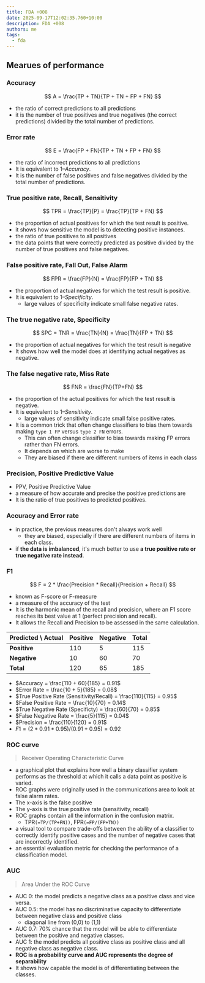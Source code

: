 ```yaml
---
title: FDA +008
date: 2025-09-17T12:02:35.760+10:00
description: FDA +008
authors: me
tags:
  - fda
---
```


## Mearues of performance

### Accuracy

$$ A = \frac{TP + TN}{TP + TN + FP + FN} $$

- the ratio of correct predictions to all predictions
- it is the number of true positives and true negatives (the correct predictions) divided by the total number of predictions.

### Error rate

$$ E = \frac{FP + FN}{TP + TN + FP + FN} $$

- the ratio of incorrect predictions to all predictions
- It is equivalent to $1 – Accuracy$.
- It is the number of false positives and false negatives divided by the total number of predictions.

### True positive rate, Recall, Sensitivity

$$ TPR = \frac{TP}{P} = \frac{TP}{TP + FN} $$

- the proportion of actual positives for which the test result is positive.
- it shows how sensitive the model is to detecting positive instances.
- the ratio of true positives to all positives
- the data points that were correctly predicted as positive divided by the number of true positives and false negatives.

### False positive rate, Fall Out, False Alarm

$$ FPR = \frac{FP}{N} = \frac{FP}{FP + TN} $$

- the proportion of actual negatives for which the test result is positive.
- It is equivalent to $1 – Specificity$.
  - large values of specificity indicate small false negative rates.

### The true negative rate, Specificity

$$ SPC = TNR = \frac{TN}{N} = \frac{TN}{FP + TN} $$

- the proportion of actual negatives for which the test result is negative
- It shows how well the model does at identifying actual negatives as negative.

### The false negative rate, Miss Rate

$$ FNR = \frac{FN}{TP+FN} $$

- the proportion of the actual positives for which the test result is negative.
- It is equivalent to $1 – Sensitivity$.
  - large values of sensitivity indicate small false positive rates.
- It is a common trick that often change classifiers to bias them towards making `type 1 FP` versus `type 2 FN` errors.
  - This can often change classifier to bias towards making FP errors rather than FN errors.
  - It depends on which are worse to make
  - They are biased if there are different numbers of items in each class

### Precision, Positive Predictive Value

- PPV, Positive Predictive Value
- a measure of how accurate and precise the positive predictions are
- It is the ratio of true positives to predicted positives.

### Accuracy and Error rate

- in practice, the previous measures don't always work well
  - they are biased, especially if there are different numbers of items in each class.
- if **the data is imbalanced**, it's much better to use **a true positive rate or true negative rate instead**.

### F1

$$ F = 2 * \frac{Precision * Recall}{Precision + Recall} $$

- known as F-score or F-measure
- a measure of the accuracy of the test
- It is the harmonic mean of the recall and precision, where an F1 score reaches its best value at 1 (perfect precision and recall).
- It allows the Recall and Precision to be assessed in the same calculation.

| Predicted \ Actual | Positive | Negative | Total |
| ------------------- | -------- | -------- | ----- |
| **Positive**          | 110       | 5       | 115   |
| **Negative**          | 10      | 60       | 70    |
| **Total**              | 120      | 65       | 185   |

- $Accuracy = \frac{110 + 60}{185} = 0.91$
- $Error Rate = \frac{10 + 5}{185} = 0.08$
- $True Positive Rate (Sensitivity/Recall) = \frac{110}{115} = 0.95$
- $False Positive Rate = \frac{10}{70} = 0.14$
- $True Negative Rate (Specificty) = \frac{60}{70} = 0.85$
- $False Negative Rate = \frac{5}{115} = 0.04$
- $Precision = \frac{110}{120} = 0.91$
- $F1 = (2 * 0.91 * 0.95) / (0.91 + 0.95) = 0.92$

### ROC curve

> Receiver Operating Characteristic Curve

- a graphical plot that explains how well a binary classifier system performs as the threshold at which it calls a data point as positive is varied.
- ROC graphs were originally used in the communications area to look at false alarm rates.
- The x-axis is the false positive
- The y-axis is the true positive rate (sensitivity, recall)
- ROC graphs contain all the information in the confusion matrix.
  - TPR`(=TP/(TP+FN))`, FPR`(=FP/(FP+TN))`
- a visual tool to compare trade-offs between the ability of a classifier to correctly identify positive cases and the number of negative cases that are incorrectly identified.
- an essential evaluation metric for checking the performance of a classification model.

### AUC

> Area Under the ROC Curve

- AUC 0: the model predicts a negative class as a positive class and vice versa.
- AUC 0.5: the model has no discriminative capacity to differentiate between negative class and positive class
  - diagonal line from (0,0) to (1,1)
- AUC 0.7: 70% chance that the model will be able to differentiate between the positive and negative classes.
- AUC 1: the model predicts all positive class as positive class and all negative class as negative class.
- **ROC is a probability curve and AUC represents the degree of separability**
- It shows how capable the model is of differentiating between the classes.

